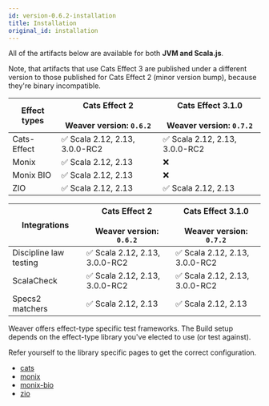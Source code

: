 ```yaml
---
id: version-0.6.2-installation
title: Installation
original_id: installation
---
```


All of the artifacts below are available for both **JVM and Scala.js**.

Note, that artifacts that use Cats Effect 3 are published under a different version to those published for Cats Effect 2 (minor version bump), because they're binary incompatible.

|Effect types|Cats Effect 2 <br/><br/> Weaver version: `0.6.2`|Cats Effect 3.1.0 <br/><br/> Weaver version: `0.7.2`|
|---|---|---|
|Cats-Effect|✅ Scala 2.12, 2.13, 3.0.0-RC2|✅ Scala 2.12, 2.13, 3.0.0-RC2|
|Monix|✅ Scala 2.12, 2.13|❌|
|Monix BIO|✅ Scala 2.12, 2.13|❌|
|ZIO|✅ Scala 2.12, 2.13|✅ Scala 2.12, 2.13|

|Integrations|Cats Effect 2 <br/><br/> Weaver version: `0.6.2`|Cats Effect 3.1.0 <br/><br/> Weaver version: `0.7.2`|
|---|---|---|
|Discipline law testing|✅ Scala 2.12, 2.13, 3.0.0-RC2|✅ Scala 2.12, 2.13, 3.0.0-RC2|
|ScalaCheck|✅ Scala 2.12, 2.13, 3.0.0-RC2|✅ Scala 2.12, 2.13, 3.0.0-RC2|
|Specs2 matchers|✅ Scala 2.12, 2.13|✅ Scala 2.12, 2.13|


Weaver offers effect-type specific test frameworks. The Build setup depends on
the effect-type library you've elected to use (or test against).

Refer yourself to the library specific pages to get the correct configuration.

- [cats](cats_effect_usage.md)
- [monix](monix_usage.md)
- [monix-bio](monix_bio_usage.md)
- [zio](zio_usage.md)
